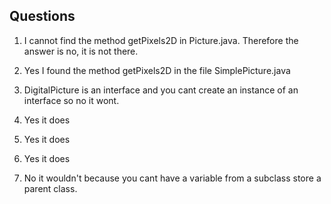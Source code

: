 Questions 
---

1. I cannot find the method getPixels2D in Picture.java. Therefore the answer is no, it is not there.

2. Yes I found the method getPixels2D in the file SimplePicture.java

3. DigitalPicture is an interface and you cant create an instance of an interface so no it wont.

4. Yes it does

5. Yes it does

6. Yes it does

7. No it wouldn't because you cant have a variable from a subclass store a parent class.